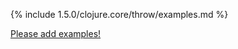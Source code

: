 {% include 1.5.0/clojure.core/throw/examples.md %}

[Please add examples!](https://github.com/arrdem/grimoire/edit/master/_includes/1.6.0/clojure.core/throw/examples.md)

